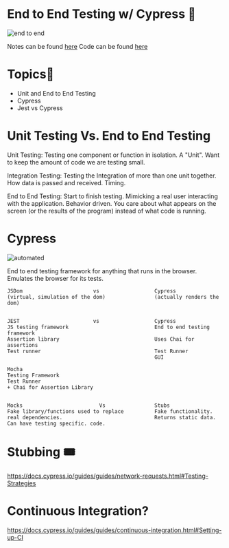 
# End to End Testing w/ Cypress 🌲

![end to end](https://raw.githubusercontent.com/tborsa/lectures/master/week8/day2/assets/endtoend.gif)

Notes can be found [here](https://github.com/tborsa/lectures/tree/master/week8/day2)
Code can be found [here](https://github.com/tborsa/moaiaxetree)

# Topics📢

- Unit and End to End Testing
- Cypress
- Jest vs Cypress


# Unit Testing Vs. End to End Testing


Unit Testing:
Testing one component or function in isolation. A "Unit".
Want to keep the amount of code we are testing small.


Integration Testing:
Testing the Integration of more than one unit together. 
How data is passed and received. 
Timing. 

End to End Testing:
Start to finish testing. Mimicking a real user interacting with the application. Behavior driven. You care about what appears on the screen (or the results of the program) instead of what code is running.


# Cypress

![automated](https://raw.githubusercontent.com/tborsa/lectures/master/week8/day2/assets/automated.gif)

End to end testing framework for anything that runs in the browser. Emulates the browser for its tests. 
```
JSDom                       vs                  Cypress
(virtual, simulation of the dom)                (actually renders the dom)


JEST                        vs                  Cypress
JS testing framework                            End to end testing framework 
Assertion library                               Uses Chai for assertions
Test runner                                     Test Runner
                                                GUI

Mocha
Testing Framework
Test Runner
+ Chai for Assertion Library


Mocks                         Vs                Stubs
Fake library/functions used to replace          Fake functionality.
real dependencies.                              Returns static data.
Can have testing specific. code.
```

# Stubbing 🎟

https://docs.cypress.io/guides/guides/network-requests.html#Testing-Strategies


# Continuous Integration?

https://docs.cypress.io/guides/guides/continuous-integration.html#Setting-up-CI